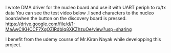 I wrote DMA driver for the nucleo board and use it with UART periph to rx/tx data 
You can see the test video below .I send characters to the nucleo boardwhen the button on the discovery board is pressed.
https://drive.google.com/file/d/1-MaAwCIKHCCF7XgOZlRdbIq8XKZhzuOe/view?usp=sharing

I benefit from the udemy course of Mr.Kiran Nayak  while developping this project.
